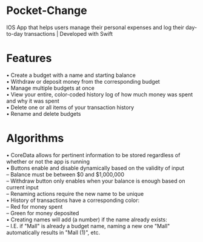 # Pocket-Change
IOS App that helps users manage their personal expenses and log their day-to-day transactions | Developed with Swift

# Features
• Create a budget with a name and starting balance <br />
• Withdraw or deposit money from the corresponding budget <br />
• Manage multiple budgets at once <br />
• View your entire, color-coded history log of how much money was spent and why it was spent <br />
• Delete one or all items of your transaction history <br />
• Rename and delete budgets <br />

# Algorithms
• CoreData allows for pertinent information to be stored regardless of whether or not the app is running <br />
• Buttons enable and disable dynamically based on the validity of input <br />
  – Balance must be between $0 and $1,000,000 <br />
  – Withdraw button only enables when your balance is enough based on current input <br />
  – Renaming actions require the new name to be unique <br />
• History of transactions have a corresponding color: <br />
  – Red for money spent <br />
  – Green for money deposited <br />
• Creating names will add (a number) if the name already exists: <br />
  – I.E. if "Mall" is already a budget name, naming a new one "Mall" automatically results in "Mall (1)", etc. <br />
